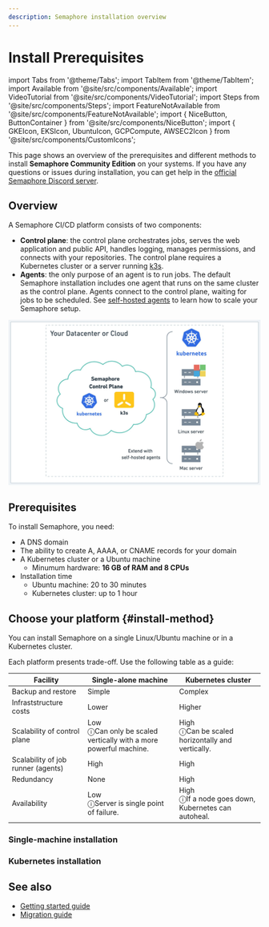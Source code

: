 ```yaml
---
description: Semaphore installation overview
---
```


# Install Prerequisites

import Tabs from '@theme/Tabs';
import TabItem from '@theme/TabItem';
import Available from '@site/src/components/Available';
import VideoTutorial from '@site/src/components/VideoTutorial';
import Steps from '@site/src/components/Steps';
import FeatureNotAvailable from '@site/src/components/FeatureNotAvailable';
import { NiceButton, ButtonContainer } from '@site/src/components/NiceButton';
import { GKEIcon, EKSIcon, UbuntuIcon, GCPCompute, AWSEC2Icon } from '@site/src/components/CustomIcons';

This page shows an overview of the prerequisites and different methods to install **Semaphore Community Edition** on your systems. If you have any questions or issues during installation, you can get help in the [official Semaphore Discord server](https://discord.gg/FBuUrV24NH).

## Overview

A Semaphore CI/CD platform consists of two components:

- **Control plane**: the control plane orchestrates jobs, serves the web application and public API, handles logging, manages permissions, and connects with your repositories. The control plane requires a Kubernetes cluster or a server running [k3s](https://k3s.io/).
- **Agents**: the only purpose of an agent is to run jobs. The default Semaphore installation includes one agent that runs on the same cluster as the control plane. Agents connect to the control plane, waiting for jobs to be scheduled. See [self-hosted agents](../using-semaphore/self-hosted) to learn how to scale your Semaphore setup.

![Semaphore architecture](./img/arch-semaphore.jpg)

## Prerequisites

To install Semaphore, you need:

- A DNS domain
- The ability to create A, AAAA, or CNAME records for your domain
- A Kubernetes cluster or a Ubuntu machine
  - Minumum hardware: **16 GB of RAM and 8 CPUs**
- Installation time
  - Ubuntu machine: 20 to 30 minutes
  - Kubernetes cluster: up to 1 hour

## Choose your platform {#install-method}

You can install Semaphore on a single Linux/Ubuntu machine or in a Kubernetes cluster.

Each platform presents trade-off. Use the following table as a guide:

| Facility | Single-alone machine | Kubernetes cluster |
|--|--|--|
| Backup and restore | Simple | Complex |
| Infraststructure costs | Lower | Higher |
| Scalability of control plane | Low  <div class="tooltip">ⓘ<span class="tooltiptext">Can only be scaled vertically with a more powerful machine.</span></div> | High <div class="tooltip">ⓘ<span class="tooltiptext">Can be scaled horizontally and vertically.</span></div> |
| Scalability of job runner (agents) | High | High |
| Redundancy | None | High |
| Availability | Low <div class="tooltip">ⓘ<span class="tooltiptext">Server is single point of failure.</span></div> | High <div class="tooltip">ⓘ<span class="tooltiptext">If a node goes down, Kubernetes can autoheal.</span></div> |


### Single-machine installation

<ButtonContainer>
   <NiceButton
    icon={UbuntuIcon}
    title="Install on Ubuntu"
    subtitle="Ubuntu Machine with k3s"
    url="./install-ubuntu"
  />
  <NiceButton
    icon={GCPCompute}
    title="Install on Google VM"
    subtitle="Google Cloud Compute"
    url="./install-gcompute"
  />
  <NiceButton
    icon={AWSEC2Icon}
    title="Install on EC2"
    subtitle="Amazon EC2 VM"
    url="./install-aws-ec2"
  />
</ButtonContainer>

### Kubernetes installation

<ButtonContainer>
  <NiceButton
    icon={GKEIcon}
    title="Install on GKE"
    subtitle="Google Cloud Kubernetes"
    url="./install-gke"
  />
<!--
  <NiceButton
    icon={EKSIcon}
    title="Install on EKS"
    subtitle="Amazon Elastic Kubernetes (pending)"
    url="./install"
  />
-->
</ButtonContainer>

## See also

- [Getting started guide](./guided-tour)
- [Migration guide](./migration/overview)


